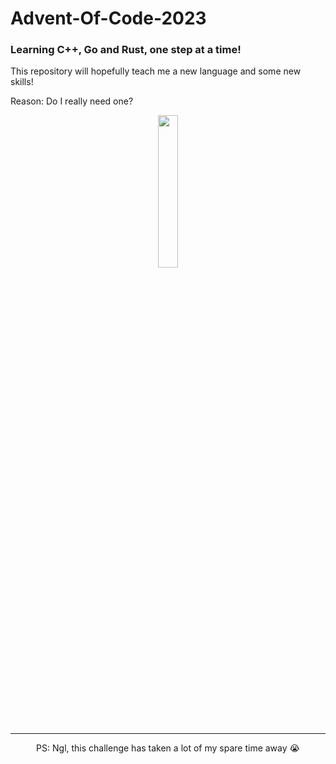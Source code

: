 # Advent-Of-Code-2023

### Learning C++, Go and Rust, one step at a time!

This repository will hopefully teach me a new language and some new skills!

Reason: Do I really need one?

<p align="center">
  <img src="https://github.com/Eclextic/Advent-Of-Code-2023/assets/81909104/977ebda7-884e-4f3c-ae67-ab2fd980e49c" width=25% height=25%>
</p>

---

<p align="center">
  PS: Ngl, this challenge has taken a lot of my spare time away 😭
</p>
